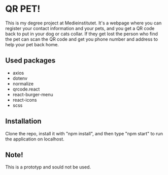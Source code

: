 # QR PET!

This is my degree project at Medieinstitutet. It's a webpage where you can register your contact information and your pets, and you get a QR code back to put in your dog or cats collar. If they get lost the person who find the pet can scan the QR code and get you phone number and address to help your pet back home.

## Used packages

- axios
- dotenv
- normalize
- qrcode.react
- react-burger-menu
- react-icons
- scss

## Installation

Clone the repo, install it with "npm install", and then type "npm start" to run the application on localhost.

## Note!

This is a prototyp and sould not be used.
